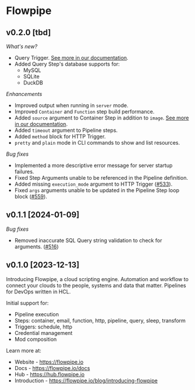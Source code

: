 # Flowpipe

## v0.2.0 [tbd]

_What's new?_

* Query Trigger. [See more in our documentation](https://flowpipe.io/docs/flowpipe-hcl/trigger/query).
* Added Query Step's database supports for:
    - MySQL
    - SQLite
    - DuckDB

_Enhancements_

* Improved output when running in `server` mode.
* Improved `Container` and `Function` step build performance.
* Added `source` argument to Container Step in addition to `image`. [See more in our documentation](https://flowpipe.io/docs/flowpipe-hcl/step/container#arguments).
* Added `timeout` argument to Pipeline steps.
* Added `method` block for HTTP Trigger.
* `pretty` and `plain` mode in CLI commands to show and list resources.

_Bug fixes_

* Implemented a more descriptive error message for server startup failures.
* Fixed Step Arguments unable to be referenced in the Pipeline definition.
* Added missing `execution_mode` argument to HTTP Trigger ([#533](https://github.com/turbot/flowpipe/issues/533)).
* Fixed `args` arguments unable to be updated in the Pipeline Step loop block ([#559](https://github.com/turbot/flowpipe/issues/559)).

## v0.1.1 [2024-01-09]

_Bug fixes_

* Removed inaccurate SQL Query string validation to check for arguments. ([#516](https://github.com/turbot/flowpipe/issues/516))

## v0.1.0 [2023-12-13]

Introducing Flowpipe, a cloud scripting engine. Automation and workflow to connect your clouds to the people, systems and data that matter. Pipelines for DevOps written in HCL.

Initial support for:
* Pipeline execution
* Steps: container, email, function, http, pipeline, query, sleep, transform
* Triggers: schedule, http
* Credential management
* Mod composition

Learn more at:
* Website - https://flowpipe.io
* Docs - https://flowpipe.io/docs
* Hub - https://hub.flowpipe.io
* Introduction - https://flowpipe.io/blog/introducing-flowpipe
